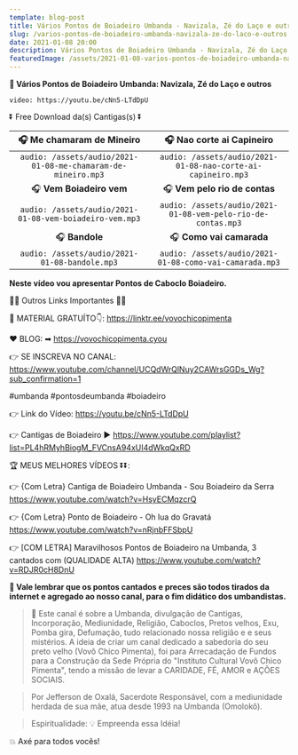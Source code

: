 ```yaml
---
template: blog-post
title: Vários Pontos de Boiadeiro Umbanda - Navizala, Zé do Laço e outros.
slug: /varios-pontos-de-boiadeiro-umbanda-navizala-ze-do-laco-e-outros
date: 2021-01-08 20:00
description: Vários Pontos de Boiadeiro Umbanda - Navizala, Zé do Laço e outros
featuredImage: /assets/2021-01-08-varios-pontos-de-boiadeiro-umbanda-navizala-ze-do-laco-e-outros.jpg
---
```

**👊 Vários Pontos de Boiadeiro Umbanda: Navizala, Zé do Laço e outros**

<!-- #1: Embed through web URL -->
`video: https://youtu.be/cNn5-LTdDpU`

⏬ Free Download da(s) Cantigas(s) ⏬

|🎧 __Me chamaram de Mineiro__|🎧 __Nao corte ai Capineiro__|
| :---: | :---: |
|`audio: /assets/audio/2021-01-08-me-chamaram-de-mineiro.mp3`|`audio: /assets/audio/2021-01-08-nao-corte-ai-capineiro.mp3`|
|🎧 __Vem Boiadeiro vem__|🎧 __Vem pelo rio de contas__|
|`audio: /assets/audio/2021-01-08-vem-boiadeiro-vem.mp3`|`audio: /assets/audio/2021-01-08-vem-pelo-rio-de-contas.mp3`|
|🎧 __Bandole__|🎧 __Como vai camarada__|
|`audio: /assets/audio/2021-01-08-bandole.mp3`|`audio: /assets/audio/2021-01-08-como-vai-camarada.mp3`|

**Neste vídeo vou apresentar Pontos de Caboclo Boiadeiro.**

🔽🔽 Outros Links Importantes 🔽🔽

🎁 MATERIAL GRATUÍTO👇:
https://linktr.ee/vovochicopimenta

❤ BLOG: ➡ https://vovochicopimenta.cyou

👉 SE INSCREVA NO CANAL: https://www.youtube.com/channel/UCQdWrQlNuy2CAWrsGGDs_Wg?sub_confirmation=1

#umbanda #pontosdeumbanda #boiadeiro

👉 Link do Vídeo: 
https://youtu.be/cNn5-LTdDpU

👉 Cantigas de Boiadeiro
▶ https://www.youtube.com/playlist?list=PL4hRMyhBiogM_FVCnsA94xUI4dWkqQxRD

🏆 MEUS MELHORES VÍDEOS ⏬⏬:

👉 {Com Letra} Cantiga de Boiadeiro Umbanda - Sou Boiadeiro da Serra
https://www.youtube.com/watch?v=HsyECMqzcrQ

👉 {Com Letra} Ponto de Boiadeiro - Oh lua do Gravatá
https://www.youtube.com/watch?v=nRjnbFFSbpU

👉 [COM LETRA] Maravilhosos Pontos de Boiadeiro na Umbanda, 3 cantados com (QUALIDADE ALTA)
https://www.youtube.com/watch?v=RDJR0cH8DnU

**🔴 Vale lembrar que os pontos cantados e preces são todos tirados da internet e agregado ao nosso canal, para o fim didático dos umbandistas.**

>🙏 Este canal é sobre a Umbanda, divulgação de Cantigas, Incorporação, Mediunidade, Religião, Caboclos, Pretos velhos, Exu, Pomba gira, Defumação, tudo relacionado nossa religião e  e seus mistérios.
A ideia de criar um canal dedicado a sabedoria do seu preto velho (Vovô Chico Pimenta), foi para Arrecadação de Fundos para a Construção da Sede Própria do "Instituto Cultural Vovô Chico Pimenta", tendo a missão de levar a CARIDADE, FÉ, AMOR e AÇÕES SOCIAIS.

>Por Jefferson de Oxalá, Sacerdote Responsável, com a mediunidade herdada de sua mãe, atua desde 1993 na Umbanda (Omolokô).

>Espiritualidade: 💡 Empreenda essa Idéia!

💥 Axé para todos vocês!